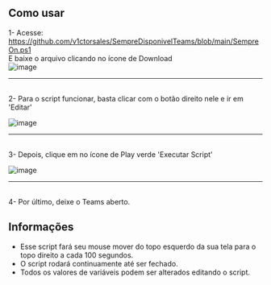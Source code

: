 <h2>Como usar</h2>

1- Acesse: https://github.com/v1ctorsales/SempreDisponivelTeams/blob/main/SempreOn.ps1
<br>
E baixe o arquivo clicando no ícone de Download
<br>
![image](https://github.com/v1ctorsales/SempreDisponivelTeams/assets/36749678/3d4b58be-9852-44b7-9f4f-9422a41db687)
<hr>
<br>
2- Para o script funcionar, basta clicar com o botão direito nele e ir em 'Editar'
<br>

![image](https://github.com/v1ctorsales/SempreDisponivelTeams/assets/36749678/225e8fe8-69a6-49f8-bb58-168bec857904)
<hr>
<br>
3- Depois, clique em no ícone de Play verde 'Executar Script'
<br>

![image](https://github.com/v1ctorsales/SempreDisponivelTeams/assets/36749678/5c4d40ee-2f34-4bd4-9835-ea90ed3b7236)
<hr>
<br>
4- Por último, deixe o Teams aberto.

<h2>Informações</h2>

- Esse script fará seu mouse mover do topo esquerdo da sua tela para o topo direito a cada 100 segundos.
- O script rodará continuamente até ser fechado.
- Todos os valores de variáveis podem ser alterados editando o script.
